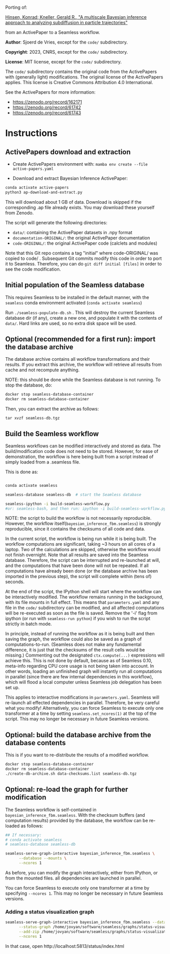 Porting of:

[Hinsen, Konrad; Kneller, Gerald R., "A multiscale Bayesian inference approach to analyzing subdiffusion in particle trajectories"](https://zenodo.org/record/162171#.Y90FvNLMJkg)

from an ActivePaper to a Seamless workflow.

**Author**: Sjoerd de Vries, except for the `code/` subdirectory.

**Copyright**: 2023, CNRS, except for the `code/` subdirectory.

**License**: MIT license, except for the `code/` subdirectory.

The `code/` subdirectory contains the original code from the ActivePapers with (generally light) modifications. The original license of the ActivePapers applies. This license is Creative Commons Attribution 4.0 International.

See the ActivePapers for more information:

- https://zenodo.org/record/162171
- https://zenodo.org/record/61742
- https://zenodo.org/record/61743

# Instructions

## ActivePapers download and extraction

- Create ActivePapers environment with:
`mamba env create --file active-papers.yaml`

- Download and extract Bayesian Inference ActivePaper:

```bash
conda activate active-papers
python3 ap-download-and-extract.py
```

This will download about 1 GB of data. Download is skipped if the corresponding .ap file already exists. You may download these yourself from Zenodo.

The script will generate the following directories:

- `data/`: containing the ActivePaper datasets in .npy format
- `documentation-ORIGINAL/`: the original ActivePaper documentation
- `code-ORIGINAL/`: the original ActivePaper code (calclets and modules)

Note that this Git repo contains a tag "initial" where code-ORIGINAL/ was copied to code/ . Subsequent Git commits modify this code in order to port it to Seamless. Therefore, you can do `git diff initial [files]` in order to see the code modification.

## Initial population of the Seamless database

This requires Seamless to be installed in the default manner, with the `seamless` conda environment activated (`conda activate seamless`)

Run `./seamless-populate-db.sh` . This will destroy the current Seamless database dir (if any), create a new one, and populate it with the contents of `data/`. Hard links are used, so no extra disk space will be used.

## Optional (recommended for a first run): import the database archive

The database archive contains all workflow transformations and their results. 
If you extract this archive, the workflow will retrieve all results from cache and not recompute anything.

NOTE: this should be done while the Seamless database is not running. To stop the database, do:

```bash
docker stop seamless-database-container
docker rm seamless-database-container
```

Then, you can extract the archive as follows:

`tar xvzf seamless-db.tgz`

## Build the Seamless workflow

Seamless workflows can be modified interactively and stored as data.
The build/modification code does not need to be stored.
However, for ease of demonstration, the workflow is here being built from a script instead of simply loaded from a .seamless file.

This is done as:

```bash

conda activate seamless

seamless-database seamless-db  # start the Seamless database

seamless-ipython -i build-seamless-workflow.py
#or: seamless-bash, and then run: ipython -i build-seamless-workflow.py
```

NOTE: the script to build the workflow is not necessarily reproducible. However, the workflow itself(`bayesian_inference_fbm.seamless`) is strongly reproducible, since it contains the checksums of all code and data.

In the current script, the workflow is being run while it is being built. The workflow computations are significant, taking ~3 hours on all cores of a laptop. Two of the calculations are skipped, otherwise the workflow would not finish overnight. Note that all results are saved into the Seamless database. Therefore, the script can be interrupted and re-launched at will, and the computations that have been done will not be repeated. If all computations have already been done (or the database archive has been imported in the previous step), the script will complete within (tens of) seconds.

At the end of the script, the IPython shell will start where the workflow can be interactively modified. The workflow remains running in the background, with its file mounts in full effect. This means that `parameters.yaml` and any file in the `code/` subdirectory can be modified, and all affected computations will be re-executed as soon as the file is saved. Remove the '-i' flag from ipython (or run with `seamless-run python`) if you wish to run the script strictly in batch mode.

In principle, instead of running the workflow as it is being built and then saving the graph, the workflow could also be saved as a graph of computations-to-run. (Seamless does not make any fundamental difference, it is just that the checksums of the result cells would be missing.) Commenting out the designated `ctx.compute(...)` expressions will achieve this. This is not done by default, because as of Seamless 0.10, meta-info regarding CPU core usage is not being taken into account. In other words, loading an unfinished graph will instantly run all computations in parallel (since there are few internal dependencies in this workflow), which will flood a local computer unless Seamless job delegation has been set up.

This applies to interactive modifications in `parameters.yaml`. Seamless will re-launch 
all effected dependencies in parallel. Therefore, be very careful what you modify! Alternatively, you can force Seamless to execute only one transformer at a time by setting `seamless.set_ncores(1)` at the top of the script. This may no longer be necessary in future  Seamless versions.

## Optional: build the database archive from the database contents

This is if you want to re-distribute the results of a modified workflow.

```bash
docker stop seamless-database-container
docker rm seamless-database-container
./create-db-archive.sh data-checksums.list seamless-db.tgz
```

## Optional: re-load the graph for further modification

The Seamless workflow is self-contained in `bayesian_inference_fbm.seamless`. With the checksum buffers (and computation results) provided by the database, the workflow can be re-loaded as follows:

```bash
## If necessary:
# conda activate seamless
# seamless-database seamless-db

seamless-serve-graph-interactive bayesian_inference_fbm.seamless \
      --database --mounts \
      --ncores 1
```

As before, you can modify the graph interactively, either from IPython, or from the mounted files. all dependencies are launched in parallel.

You can force Seamless to execute only one transformer at a time by specifying `--ncores 1`. This may no longer be necessary in future Seamless versions.

### Adding a status visualization graph

```bash
seamless-serve-graph-interactive bayesian_inference_fbm.seamless --database --mounts \
      --status-graph /home/jovyan/software/seamless/graphs/status-visualization.seamless \
      --add-zip /home/jovyan/software/seamless/graphs/status-visualization.zip \
      --ncores 1
```

In that case, open http://localhost:5813/status/index.html
